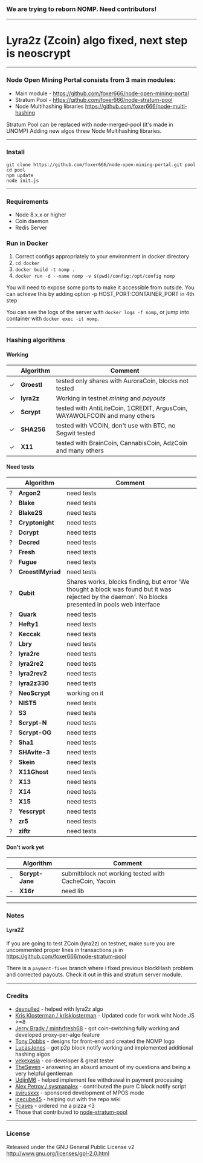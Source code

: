 ### We are trying to reborn NOMP. Need contributors!
-------
# Lyra2z (Zcoin) algo fixed, next step is neoscrypt

-------
### Node Open Mining Portal consists from 3 main modules:
* Main module - https://github.com/foxer666/node-open-mining-portal
* Stratum Pool - https://github.com/foxer666/node-stratum-pool
* Node Multihashing libraries https://github.com/foxer666/node-multi-hashing

Stratum Pool can be replaced with node-merged-pool (it's made in UNOMP)
Adding new algos threw Node Multihashing libraries.

-------
### Install
```
git clone https://github.com/foxer666/node-open-mining-portal.git pool
cd pool
npm update
node init.js
```
-------
### Requirements
* Node 8.x.x or higher
* Coin daemon
* Redis Server

### Run in Docker

1) Correct configs appropriately to your environment in docker directory
2) ```cd docker```
3) ```docker build -t nomp .```
4) ```docker run -d --name nomp -v $(pwd)/config:/opt/config nomp ```

You will need to expose some ports to make it accessible from outside. You can achieve this by adding option -p HOST_PORT:CONTAINER_PORT in 4th step

You can see the logs of the server with ```docker logs -f nomp```, or jump into container with ```docker exec -it nomp```.

-------
### Hashing algorithms
#### Working
|   | Algorithm | Comment|
| ------------- | ------------- | ------------- |
| ✓ | __Groestl__ | tested only shares with AuroraCoin, blocks not tested |
| ✓ | __lyra2z__ | Working in testnet *mining* and *payouts* |
| ✓ | __Scrypt__ | tested with AntiLiteCoin, 1CREDIT, ArgusCoin, WAYAWOLFCOIN and many others |
| ✓ | __SHA256__ | tested with VCOIN, don't use with BTC, no Segwit tested |
| ✓ | __X11__ | tested with BrainCoin, CannabisCoin, AdzCoin and many others |

#### Need tests
|   | Algorithm | Comment|
| ------------- | ------------- | ------------- |
| ? | __Argon2__ | need tests |
| ? | __Blake__ | need tests |
| ? | __Blake2S__ | need tests |
| ? | __Cryptonight__ | need tests |
| ? | __Dcrypt__ | need tests |
| ? | __Decred__ | need tests |
| ? | __Fresh__ | need tests |
| ? | __Fugue__ | need tests |
| ? | __GroestlMyriad__ | need tests |
| ? | __Qubit__ | Shares works, blocks finding, but error 'We thought a block was found but it was rejected by the daemon'. No blocks presented in pools web interface |
| ? | __Quark__ | need tests |
| ? | __Hefty1__ | need tests |
| ? | __Keccak__ | need tests |
| ? | __Lbry__ | need tests |
| ? | __lyra2re__ | need tests |
| ? | __lyra2re2__ | need tests |
| ? | __lyra2rev2__ | need tests |
| ? | __lyra2z330__ | need tests |
| ? | __NeoScrypt__ | working on it |
| ? | __NIST5__ | need tests |
| ? | __S3__ | need tests |
| ? | __Scrypt-N__ | need tests |
| ? | __Scrypt-OG__ | need tests |
| ? | __Sha1__ | need tests |
| ? | __SHAvite-3__ | need tests |
| ? | __Skein__ | need tests |
| ? | __X11Ghost__ | need tests |
| ? | __X13__ | need tests |
| ? | __X14__ | need tests |
| ? | __X15__ | need tests |
| ? | __Yescrypt__ | need tests |
| ? | __zr5__ | need tests |
| ? | __ziftr__ | need tests |

#### Don't work yet
|   | Algorithm | Comment|
| ------------- | ------------- | ------------- |
| - | __Scrypt-Jane__ | submitblock not working tested with CacheCoin, Yacoin |
| - | __X16r__ | need lib |

-------
### Notes
#### Lyra2Z
If you are going to test ZCoin (lyra2z) on testnet, make sure you are uncommented proper lines in transactions.js in https://github.com/foxer666/node-stratum-pool 

There is a ```payment-fixes``` branch where i fixed previous blockHash problem and corrected payouts. Check it out in this and stratum server module.

-------
### Credits
* [devnulled](//github.com/devnull-ed) - helped with lyra2z algo
* [Kris Klosterman / krisklosterman](https://github.com/krisklosterman) - Updated code for work wiht Node.JS >=8
* [Jerry Brady / mintyfresh68](https://github.com/bluecircle) - got coin-switching fully working and developed proxy-per-algo feature
* [Tony Dobbs](http://anthonydobbs.com) - designs for front-end and created the NOMP logo
* [LucasJones](//github.com/LucasJones) - got p2p block notify working and implemented additional hashing algos
* [vekexasia](//github.com/vekexasia) - co-developer & great tester
* [TheSeven](//github.com/TheSeven) - answering an absurd amount of my questions and being a very helpful gentleman
* [UdjinM6](//github.com/UdjinM6) - helped implement fee withdrawal in payment processing
* [Alex Petrov / sysmanalex](https://github.com/sysmanalex) - contributed the pure C block notify script
* [svirusxxx](//github.com/svirusxxx) - sponsored development of MPOS mode
* [icecube45](//github.com/icecube45) - helping out with the repo wiki
* [Fcases](//github.com/Fcases) - ordered me a pizza <3
* Those that contributed to [node-stratum-pool](//github.com/zone117x/node-stratum-pool#credits)

-------
### License
Released under the GNU General Public License v2
http://www.gnu.org/licenses/gpl-2.0.html
